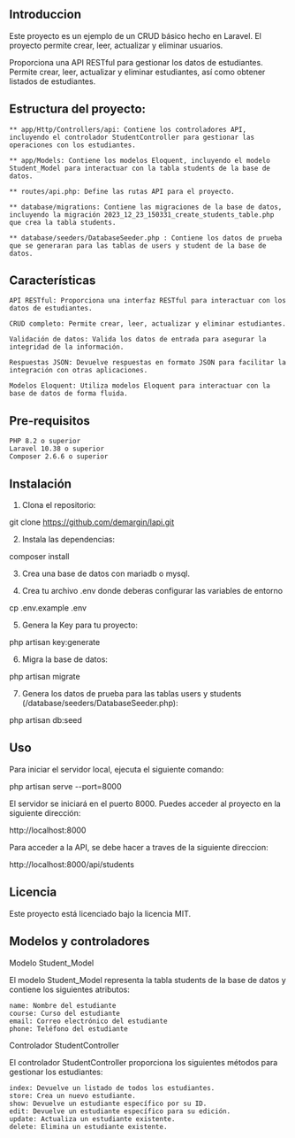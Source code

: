## Introduccion
Este proyecto es un ejemplo de un CRUD básico hecho en Laravel. El proyecto permite crear, leer, actualizar y eliminar usuarios.

Proporciona una API RESTful para gestionar los datos de estudiantes. Permite crear, leer, actualizar y eliminar estudiantes, así como obtener listados de estudiantes.

## Estructura del proyecto:

    ** app/Http/Controllers/api: Contiene los controladores API, incluyendo el controlador StudentController para gestionar las operaciones con los estudiantes.

    ** app/Models: Contiene los modelos Eloquent, incluyendo el modelo Student_Model para interactuar con la tabla students de la base de datos.

    ** routes/api.php: Define las rutas API para el proyecto.

    ** database/migrations: Contiene las migraciones de la base de datos, incluyendo la migración 2023_12_23_150331_create_students_table.php que crea la tabla students.

    ** database/seeders/DatabaseSeeder.php : Contiene los datos de prueba que se generaran para las tablas de users y student de la base de datos.

## Características

    API RESTful: Proporciona una interfaz RESTful para interactuar con los datos de estudiantes.
    
    CRUD completo: Permite crear, leer, actualizar y eliminar estudiantes.
    
    Validación de datos: Valida los datos de entrada para asegurar la integridad de la información.
    
    Respuestas JSON: Devuelve respuestas en formato JSON para facilitar la integración con otras aplicaciones.
    
    Modelos Eloquent: Utiliza modelos Eloquent para interactuar con la base de datos de forma fluida.

## Pre-requisitos

    PHP 8.2 o superior
    Laravel 10.38 o superior
    Composer 2.6.6 o superior


## Instalación

1. Clona el repositorio:

git clone https://github.com/demargin/lapi.git


2. Instala las dependencias:

composer install


3. Crea una base de datos con mariadb o mysql.

4. Crea tu archivo .env donde deberas configurar las variables de entorno

cp .env.example .env

5. Genera la Key para tu proyecto:

php artisan key:generate

6. Migra la base de datos:

php artisan migrate


7. Genera los datos de prueba para las tablas users y students (/database/seeders/DatabaseSeeder.php):

php artisan db:seed


## Uso

Para iniciar el servidor local, ejecuta el siguiente comando:

php artisan serve --port=8000


El servidor se iniciará en el puerto 8000. Puedes acceder al proyecto en la siguiente dirección:

http://localhost:8000

Para acceder a la API, se debe hacer a traves de la siguiente direccion:

http://localhost:8000/api/students

## Licencia

Este proyecto está licenciado bajo la licencia MIT.

## Modelos y controladores
Modelo Student_Model

El modelo Student_Model representa la tabla students de la base de datos y contiene los siguientes atributos:

    name: Nombre del estudiante
    course: Curso del estudiante
    email: Correo electrónico del estudiante
    phone: Teléfono del estudiante

Controlador StudentController

El controlador StudentController proporciona los siguientes métodos para gestionar los estudiantes:

    index: Devuelve un listado de todos los estudiantes.
    store: Crea un nuevo estudiante.
    show: Devuelve un estudiante específico por su ID.
    edit: Devuelve un estudiante específico para su edición.
    update: Actualiza un estudiante existente.
    delete: Elimina un estudiante existente.
